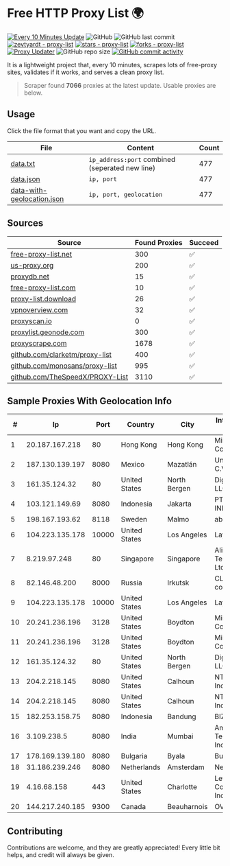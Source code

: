 
# Free HTTP Proxy List 🌍

[![Every 10 Minutes Update](https://github.com/mertguvencli/http-proxy-list/actions/workflows/main.yml/badge.svg?branch=main)](https://github.com/mertguvencli/http-proxy-list/actions/workflows/main.yml)
![GitHub](https://img.shields.io/github/license/mertguvencli/http-proxy-list)
![GitHub last commit](https://img.shields.io/github/last-commit/mertguvencli/http-proxy-list)
[![zevtyardt - proxy-list](https://img.shields.io/static/v1?label=zevtyardt&message=proxy-list&color=blue&logo=github)](https://github.com/zevtyardt/proxy-list "Go to GitHub repo")
[![stars - proxy-list](https://img.shields.io/github/stars/zevtyardt/proxy-list?style=social)](https://github.com/zevtyardt/proxy-list)
[![forks - proxy-list](https://img.shields.io/github/forks/zevtyardt/proxy-list?style=social)](https://github.com/zevtyardt/proxy-list)
[![Proxy Updater](https://github.com/zevtyardt/proxy-list/workflows/Proxy%20Updater/badge.svg)](https://github.com/zevtyardt/proxy-list/actions?query=workflow:"Proxy+Updater")
![GitHub repo size](https://img.shields.io/github/repo-size/zevtyardt/proxy-list)
[![GitHub commit activity](https://img.shields.io/github/commit-activity/m/zevtyardt/proxy-list?logo=commits)](https://github.com/zevtyardt/proxy-list/commits/main)

It is a lightweight project that, every 10 minutes, scrapes lots of free-proxy sites, validates if it works, and serves a clean proxy list.

> Scraper found **7066** proxies at the latest update. Usable proxies are below.

## Usage

Click the file format that you want and copy the URL.

|File|Content|Count|
|----|-------|-----|
|[data.txt](https://raw.githubusercontent.com/mertguvencli/http-proxy-list/main/proxy-list/data.txt)|`ip_address:port` combined (seperated new line)|477|
|[data.json](https://raw.githubusercontent.com/mertguvencli/http-proxy-list/main/proxy-list/data.json)|`ip, port`|477|
|[data-with-geolocation.json](https://raw.githubusercontent.com/mertguvencli/http-proxy-list/main/proxy-list/data-with-geolocation.json)|`ip, port, geolocation`|477|

## Sources

|Source|Found Proxies|Succeed|
|------|-------------|-------|
|[free-proxy-list.net](https://free-proxy-list.net)|300|✅|
|[us-proxy.org](https://www.us-proxy.org)|200|✅|
|[proxydb.net](http://proxydb.net)|15|✅|
|[free-proxy-list.com](https://free-proxy-list.com/?page=&port=&type%5B%5D=http&type%5B%5D=https&up_time=0&search=Search)|10|✅|
|[proxy-list.download](https://www.proxy-list.download/HTTP)|26|✅|
|[vpnoverview.com](https://vpnoverview.com/privacy/anonymous-browsing/free-proxy-servers)|32|✅|
|[proxyscan.io](https://www.proxyscan.io)|0|✅|
|[proxylist.geonode.com](https://proxylist.geonode.com/api/proxy-list?limit=300&page=1&sort_by=lastChecked&sort_type=desc&protocols=http,https)|300|✅|
|[proxyscrape.com](https://api.proxyscrape.com/v2/?request=displayproxies&protocol=http&timeout=10000&country=all&ssl=all&anonymity=all)|1678|✅|
|[github.com/clarketm/proxy-list](https://raw.githubusercontent.com/clarketm/proxy-list/master/proxy-list-raw.txt)|400|✅|
|[github.com/monosans/proxy-list](https://raw.githubusercontent.com/monosans/proxy-list/main/proxies/http.txt)|995|✅|
|[github.com/TheSpeedX/PROXY-List](https://raw.githubusercontent.com/TheSpeedX/PROXY-List/master/http.txt)|3110|✅|


## Sample Proxies With Geolocation Info

|#|Ip|Port|Country|City|Internet Service Provider|
|-|--|----|-------|----|-------------------------|
|1|20.187.167.218|80|Hong Kong|Hong Kong|Microsoft Corporation|
|2|187.130.139.197|8080|Mexico|Mazatlán|Uninet S.A. de C.V.|
|3|161.35.124.32|80|United States|North Bergen|DigitalOcean, LLC|
|4|103.121.149.69|8080|Indonesia|Jakarta|PT EMERIO INDONESIA|
|5|198.167.193.62|8118|Sweden|Malmo|ab stract|
|6|104.223.135.178|10000|United States|Los Angeles|LayerHost|
|7|8.219.97.248|80|Singapore|Singapore|Alibaba (US) Technology Co., Ltd.|
|8|82.146.48.200|8000|Russia|Irkutsk|CLOUD WebDC collocation|
|9|104.223.135.178|10000|United States|Los Angeles|LayerHost|
|10|20.241.236.196|3128|United States|Boydton|Microsoft Corporation|
|11|20.241.236.196|3128|United States|Boydton|Microsoft Corporation|
|12|161.35.124.32|80|United States|North Bergen|DigitalOcean, LLC|
|13|204.2.218.145|8080|United States|Calhoun|NTT America, Inc.|
|14|204.2.218.145|8080|United States|Calhoun|NTT America, Inc.|
|15|182.253.158.75|8080|Indonesia|Bandung|BIZNET|
|16|3.109.238.5|8080|India|Mumbai|Amazon Technologies Inc.|
|17|178.169.139.180|8080|Bulgaria|Byala|Bulsatcom EOOD|
|18|31.186.239.246|8080|Netherlands|Amsterdam|NetSkope Inc|
|19|4.16.68.158|443|United States|Charlotte|Level 3 Communications, Inc.|
|20|144.217.240.185|9300|Canada|Beauharnois|OVH SAS|



## Contributing

Contributions are welcome, and they are greatly appreciated! Every
little bit helps, and credit will always be given.

